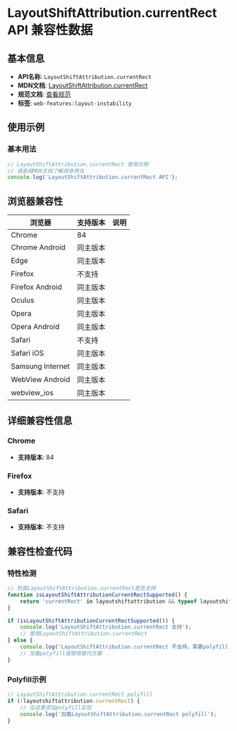 # LayoutShiftAttribution.currentRect API 兼容性数据

## 基本信息

- **API名称**: `LayoutShiftAttribution.currentRect`
- **MDN文档**: [LayoutShiftAttribution.currentRect](https://developer.mozilla.org/docs/Web/API/LayoutShiftAttribution/currentRect)
- **规范文档**: [查看规范](https://wicg.github.io/layout-instability/#dom-layoutshiftattribution-currentrect)
- **标签**: `web-features:layout-instability`

## 使用示例

### 基本用法

```javascript
// LayoutShiftAttribution.currentRect 使用示例
// 请查阅MDN文档了解具体用法
console.log('LayoutShiftAttribution.currentRect API');
```

## 浏览器兼容性

| 浏览器 | 支持版本 | 说明 |
|--------|----------|------|
| Chrome | 84 |  |
| Chrome Android | 同主版本 |  |
| Edge | 同主版本 |  |
| Firefox | 不支持 |  |
| Firefox Android | 同主版本 |  |
| Oculus | 同主版本 |  |
| Opera | 同主版本 |  |
| Opera Android | 同主版本 |  |
| Safari | 不支持 |  |
| Safari iOS | 同主版本 |  |
| Samsung Internet | 同主版本 |  |
| WebView Android | 同主版本 |  |
| webview_ios | 同主版本 |  |

## 详细兼容性信息

### Chrome

- **支持版本**: 84

### Firefox

- **支持版本**: 不支持

### Safari

- **支持版本**: 不支持

## 兼容性检查代码

### 特性检测

```javascript
// 检查LayoutShiftAttribution.currentRect是否支持
function isLayoutShiftAttributionCurrentRectSupported() {
    return 'currentRect' in layoutshiftattribution && typeof layoutshiftattribution.currentRect === 'function';
}

if (isLayoutShiftAttributionCurrentRectSupported()) {
    console.log('LayoutShiftAttribution.currentRect 支持');
    // 使用LayoutShiftAttribution.currentRect
} else {
    console.log('LayoutShiftAttribution.currentRect 不支持，需要polyfill');
    // 加载polyfill或使用替代方案
}
```

### Polyfill示例

```javascript
// LayoutShiftAttribution.currentRect polyfill
if (!layoutshiftattribution.currentRect) {
    // 在这里添加polyfill实现
    console.log('加载LayoutShiftAttribution.currentRect polyfill');
}
```


